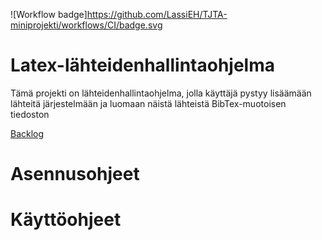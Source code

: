![Workflow badge]https://github.com/LassiEH/TJTA-miniprojekti/workflows/CI/badge.svg
# Latex-lähteidenhallintaohjelma

Tämä projekti on lähteidenhallintaohjelma, jolla käyttäjä pystyy lisäämään lähteitä järjestelmään ja luomaan näistä lähteistä BibTex-muotoisen tiedoston

[Backlog](https://docs.google.com/spreadsheets/d/1ZqoGZ5sTRbRQzgd5EEx1LjCS2qIPFBNyBnGplteZyd4/edit?usp=sharing)

# Asennusohjeet

# Käyttöohjeet

